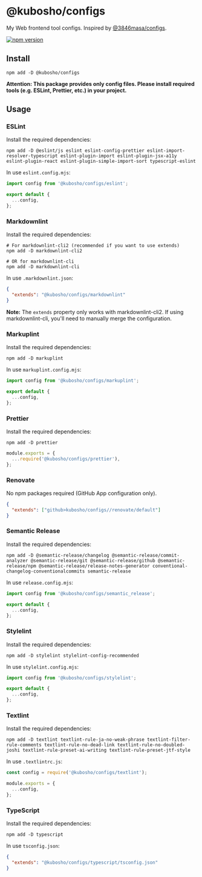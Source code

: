 # @kubosho/configs

My Web frontend tool configs. Inspired by [@3846masa/configs](https://github.com/3846masa/configs).

[![npm version](https://img.shields.io/npm/v/@kubosho/configs.svg)](https://www.npmjs.com/package/@kubosho/configs)

## Install

```shell
npm add -D @kubosho/configs
```

**Attention: This package provides only config files. Please install required tools (e.g. ESLint, Prettier, etc.) in your project.**

## Usage

### ESLint

Install the required dependencies:

```shell
npm add -D @eslint/js eslint eslint-config-prettier eslint-import-resolver-typescript eslint-plugin-import eslint-plugin-jsx-a11y eslint-plugin-react eslint-plugin-simple-import-sort typescript-eslint
```

In use `eslint.config.mjs`:

```javascript
import config from '@kubosho/configs/eslint';

export default {
  ...config,
};
```

### Markdownlint

Install the required dependencies:

```shell
# For markdownlint-cli2 (recommended if you want to use extends)
npm add -D markdownlint-cli2

# OR for markdownlint-cli
npm add -D markdownlint-cli
```

In use `.markdownlint.json`:

```json
{
  "extends": "@kubosho/configs/markdownlint"
}
```

**Note:** The `extends` property only works with markdownlint-cli2. If using markdownlint-cli, you'll need to manually merge the configuration.

### Markuplint

Install the required dependencies:

```shell
npm add -D markuplint
```

In use `markuplint.config.mjs`:

```javascript
import config from '@kubosho/configs/markuplint';

export default {
  ...config,
};
```

### Prettier

Install the required dependencies:

```shell
npm add -D prettier
```

```javascript
module.exports = {
  ...require('@kubosho/configs/prettier'),
};
```

### Renovate

No npm packages required (GitHub App configuration only).

```json
{
  "extends": ["github>kubosho/configs//renovate/default"]
}
```

### Semantic Release

Install the required dependencies:

```shell
npm add -D @semantic-release/changelog @semantic-release/commit-analyzer @semantic-release/git @semantic-release/github @semantic-release/npm @semantic-release/release-notes-generator conventional-changelog-conventionalcommits semantic-release
```

In use `release.config.mjs`:

```javascript
import config from '@kubosho/configs/semantic_release';

export default {
  ...config,
};
```

### Stylelint

Install the required dependencies:

```shell
npm add -D stylelint stylelint-config-recommended
```

In use `stylelint.config.mjs`:

```javascript
import config from '@kubosho/configs/stylelint';

export default {
  ...config,
};
```

### Textlint

Install the required dependencies:

```shell
npm add -D textlint textlint-rule-ja-no-weak-phrase textlint-filter-rule-comments textlint-rule-no-dead-link textlint-rule-no-doubled-joshi textlint-rule-preset-ai-writing textlint-rule-preset-jtf-style
```

In use `.textlintrc.js`:

```javascript
const config = require('@kubosho/configs/textlint');

module.exports = {
  ...config,
};
```

### TypeScript

Install the required dependencies:

```shell
npm add -D typescript
```

In use `tsconfig.json`:

```json
{
  "extends": "@kubosho/configs/typescript/tsconfig.json"
}
```
